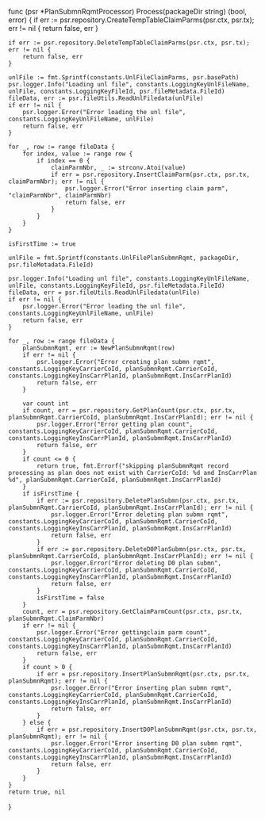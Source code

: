 func (psr *PlanSubmnRqmtProcessor) Process(packageDir string) (bool, error) {
	if err := psr.repository.CreateTempTableClaimParms(psr.ctx, psr.tx); err != nil {
		return false, err
	}

	if err := psr.repository.DeleteTempTableClaimParms(psr.ctx, psr.tx); err != nil {
		return false, err
	}

	unlFile := fmt.Sprintf(constants.UnlFileClaimParms, psr.basePath)
	psr.logger.Info("Loading unl file", constants.LoggingKeyUnlFileName, unlFile, constants.LoggingKeyFileId, psr.fileMetadata.FileId)
	fileData, err := psr.fileUtils.ReadUnlFiledata(unlFile)
	if err != nil {
		psr.logger.Error("Error loading the unl file", constants.LoggingKeyUnlFileName, unlFile)
		return false, err
	}

	for _, row := range fileData {
		for index, value := range row {
			if index == 0 {
				claimParmNbr, _ := strconv.Atoi(value)
				if err = psr.repository.InsertClaimParm(psr.ctx, psr.tx, claimParmNbr); err != nil {
					psr.logger.Error("Error inserting claim parm", "claimParmNbr", claimParmNbr)
					return false, err
				}
			}
		}
	}

	isFirstTime := true

	unlFile = fmt.Sprintf(constants.UnlFilePlanSubmnRqmt, packageDir, psr.fileMetadata.FileId)

	psr.logger.Info("Loading unl file", constants.LoggingKeyUnlFileName, unlFile, constants.LoggingKeyFileId, psr.fileMetadata.FileId)
	fileData, err = psr.fileUtils.ReadUnlFiledata(unlFile)
	if err != nil {
		psr.logger.Error("Error loading the unl file", constants.LoggingKeyUnlFileName, unlFile)
		return false, err
	}

	for _, row := range fileData {
		planSubmnRqmt, err := NewPlanSubmnRqmt(row)
		if err != nil {
			psr.logger.Error("Error creating plan submn rqmt", constants.LoggingKeyCarrierCoId, planSubmnRqmt.CarrierCoId, constants.LoggingKeyInsCarrPlanId, planSubmnRqmt.InsCarrPlanId)
			return false, err
		}

		var count int
		if count, err = psr.repository.GetPlanCount(psr.ctx, psr.tx, planSubmnRqmt.CarrierCoId, planSubmnRqmt.InsCarrPlanId); err != nil {
			psr.logger.Error("Error getting plan count", constants.LoggingKeyCarrierCoId, planSubmnRqmt.CarrierCoId, constants.LoggingKeyInsCarrPlanId, planSubmnRqmt.InsCarrPlanId)
			return false, err
		}
		if count <= 0 {
			return true, fmt.Errorf("skipping planSubmnRqmt record processing as plan does not exist with CarrierCoId: %d and InsCarrPlan %d", planSubmnRqmt.CarrierCoId, planSubmnRqmt.InsCarrPlanId)
		}
		if isFirstTime {
			if err := psr.repository.DeletePlanSubmn(psr.ctx, psr.tx, planSubmnRqmt.CarrierCoId, planSubmnRqmt.InsCarrPlanId); err != nil {
				psr.logger.Error("Error deleting plan submn rqmt", constants.LoggingKeyCarrierCoId, planSubmnRqmt.CarrierCoId, constants.LoggingKeyInsCarrPlanId, planSubmnRqmt.InsCarrPlanId)
				return false, err
			}
			if err := psr.repository.DeleteD0PlanSubmn(psr.ctx, psr.tx, planSubmnRqmt.CarrierCoId, planSubmnRqmt.InsCarrPlanId); err != nil {
				psr.logger.Error("Error deleting D0 plan submn", constants.LoggingKeyCarrierCoId, planSubmnRqmt.CarrierCoId, constants.LoggingKeyInsCarrPlanId, planSubmnRqmt.InsCarrPlanId)
				return false, err
			}
			isFirstTime = false
		}
		count, err = psr.repository.GetClaimParmCount(psr.ctx, psr.tx, planSubmnRqmt.ClaimParmNbr)
		if err != nil {
			psr.logger.Error("Error gettingclaim parm count", constants.LoggingKeyCarrierCoId, planSubmnRqmt.CarrierCoId, constants.LoggingKeyInsCarrPlanId, planSubmnRqmt.InsCarrPlanId)
			return false, err
		}
		if count > 0 {
			if err = psr.repository.InsertPlanSubmnRqmt(psr.ctx, psr.tx, planSubmnRqmt); err != nil {
				psr.logger.Error("Error inserting plan submn rqmt", constants.LoggingKeyCarrierCoId, planSubmnRqmt.CarrierCoId, constants.LoggingKeyInsCarrPlanId, planSubmnRqmt.InsCarrPlanId)
				return false, err
			}
		} else {
			if err = psr.repository.InsertD0PlanSubmnRqmt(psr.ctx, psr.tx, planSubmnRqmt); err != nil {
				psr.logger.Error("Error inserting D0 plan submn rqmt", constants.LoggingKeyCarrierCoId, planSubmnRqmt.CarrierCoId, constants.LoggingKeyInsCarrPlanId, planSubmnRqmt.InsCarrPlanId)
				return false, err
			}
		}
	}
	return true, nil
}
